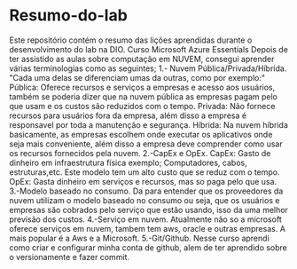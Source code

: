# Resumo-do-lab
Este repositório contém o resumo das lições aprendidas durante o desenvolvimento do lab na DIO. Curso Microsoft Azure Essentials
Depois de ter assistido as aulas sobre computação em NUVEM, consegui aprender várias terminologias como as seguintes;
1.- Nuvem Pública/Privada/Híbrida. 
    "Cada uma delas se diferenciam umas da outras, como por exemplo:" 
     Pública: Oferece recursos e serviços a empresas e acesso aos usuários, também se poderia dizer que na nuvem pública as empresas pagam pelo que usam e os custos são reduzidos com o tempo.
     Privada: Não fornece recursos para usuários fora da empresa, além disso a empresa é responsavel por toda a manutenção e segurança.
     Híbrida: Na nuvem híbrida basicamente, as empresas escolhem onde executar os aplicativos onde seja mais conveniente, além disso a empresa deve comprender como usar os recursos fornecidos pela nuvem.
2.-CapEx e OpEx.
  CapEx: Gasto de dinheiro em infraestrutura física exemplo; Computadores, cabos, estruturas,etc. Este modelo tem um alto custo que se reduz com o tempo.
  OpEx: Gasta dinheiro em serviços e recursos, mas so paga pelo que usa.
3.-Modelo baseado no consumo.
  Da para entender que os proveedores da nuvem utilizam o modelo baseado no consumo ou seja, que os usuários e empresas são cobrados pelo serviço que estão usando, isso da uma melhor previsão dos custos.
4.-Serviço em nuvem.
  Atualmente não so a microsoft oferece serviços em nuvem, tambem tem aws, oracle e outras empresas. A mais popular é a Aws e a Microsoft.
5.-Git/Github.
  Nesse curso aprendi como criar e configurar minha conta de github, alem de ter aprendido sobre o versionamente e fazer commit.
